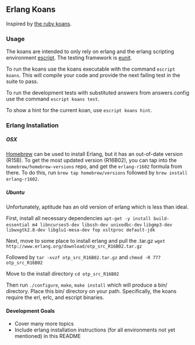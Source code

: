 ## Erlang Koans
Inspired by <a href="http://rubykoans.com/">the ruby koans</a>.

### Usage
The koans are intended to only rely on erlang and the erlang scripting environment <a href="http://www.erlang.org/doc/man/escript.html">escript</a>. The testing framework is <a href="http://www.erlang.org/doc/apps/eunit/chapter.html">eunit</a>.

To run the koans use the koans executable with the command `escript koans`. This will compile your code and provide the next failing test in the suite to pass.

To run the development tests with substituted answers from answers.config use the command `escript koans test`.

To show a hint for the current koan, use `escript koans hint`.

### Erlang Installation

##### OSX
<a href="https://github.com/mxcl/homebrew">Homebrew</a> can be used to install Erlang, but it has an out-of-date version (R15B).  To get the most updated version (R16B02), you can tap into the `homebrew/homebrew-versions` repo, and get the `erlang-r1602` formula from there.  To do this, run `brew tap homebrew/versions` followed by `brew install erlang-r1602`.

##### Ubuntu
Unfortunately, aptitude has an old version of erlang which is less than ideal.

First, install all necessary dependencies `apt-get -y install build-essential m4 libncurses5-dev libssh-dev unixodbc-dev` `libgmp3-dev libwxgtk2.8-dev libglu1-mesa-dev fop xsltproc default-jdk`

Next, move to some place to install erlang and pull the .tar.gz `wget http://www.erlang.org/download/otp_src_R16B02.tar.gz`

Followed by `tar -xvzf otp_src_R16B02.tar.gz` and `chmod -R 777 otp_src_R16B02`

Move to the install directory `cd otp_src_R16B02`

Then run `./configure`, `make`, `make install` which will produce a bin/ directory. Place this bin/ directory on your path. Specifically, the koans require the erl, erlc, and escript binaries.

#### Development Goals
- Cover many more topics
- Include erlang installation instructions (for all environments not yet mentioned) in this README
